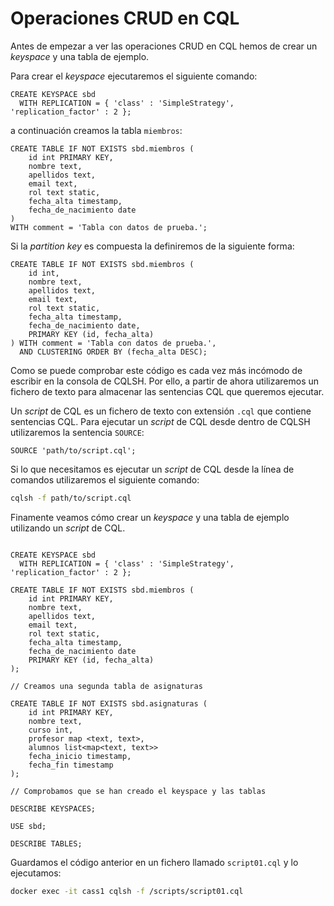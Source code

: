 # Operaciones CRUD en CQL

Antes de empezar a ver las operaciones CRUD en CQL hemos de crear un *keyspace* y una tabla de ejemplo.

Para crear el *keyspace* ejecutaremos el siguiente comando:

```cql
CREATE KEYSPACE sbd
  WITH REPLICATION = { 'class' : 'SimpleStrategy', 'replication_factor' : 2 };
```

a continuación creamos la tabla `miembros`:

```cql
CREATE TABLE IF NOT EXISTS sbd.miembros (
    id int PRIMARY KEY,
    nombre text,
    apellidos text,
    email text,
    rol text static,
    fecha_alta timestamp,
    fecha_de_nacimiento date
)
WITH comment = 'Tabla con datos de prueba.';
```

Si la *partition key* es compuesta la definiremos de la siguiente forma:

```cql
CREATE TABLE IF NOT EXISTS sbd.miembros (
    id int,
    nombre text,
    apellidos text,
    email text,
    rol text static,
    fecha_alta timestamp,
    fecha_de_nacimiento date,
    PRIMARY KEY (id, fecha_alta)
) WITH comment = 'Tabla con datos de prueba.',
  AND CLUSTERING ORDER BY (fecha_alta DESC);
```

Como se puede comprobar este código es cada vez más incómodo de escribir en la consola de CQLSH. Por ello, a partir de ahora utilizaremos un fichero de texto para almacenar las sentencias CQL que queremos ejecutar.

Un *script* de CQL es un fichero de texto con extensión `.cql` que contiene sentencias CQL. Para ejecutar un *script* de CQL desde dentro de CQLSH utilizaremos la sentencia `SOURCE`:

```cql
SOURCE 'path/to/script.cql';
```

Si lo que necesitamos es ejecutar un *script* de CQL desde la línea de comandos utilizaremos el siguiente comando:

```bash
cqlsh -f path/to/script.cql
```

Finamente veamos cómo crear un *keyspace* y una tabla de ejemplo utilizando un *script* de CQL.

```cql	

CREATE KEYSPACE sbd
  WITH REPLICATION = { 'class' : 'SimpleStrategy', 'replication_factor' : 2 };

CREATE TABLE IF NOT EXISTS sbd.miembros (
    id int PRIMARY KEY,
    nombre text,
    apellidos text,
    email text,
    rol text static,
    fecha_alta timestamp,
    fecha_de_nacimiento date
    PRIMARY KEY (id, fecha_alta)
);

// Creamos una segunda tabla de asignaturas

CREATE TABLE IF NOT EXISTS sbd.asignaturas (
    id int PRIMARY KEY,
    nombre text,
    curso int,
    profesor map <text, text>,
    alumnos list<map<text, text>>
    fecha_inicio timestamp,
    fecha_fin timestamp
);

// Comprobamos que se han creado el keyspace y las tablas

DESCRIBE KEYSPACES;

USE sbd;

DESCRIBE TABLES;
```

Guardamos el código anterior en un fichero llamado `script01.cql` y lo ejecutamos:

```bash	
docker exec -it cass1 cqlsh -f /scripts/script01.cql
```
